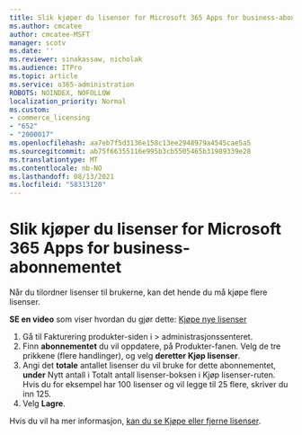 ```yaml
---
title: Slik kjøper du lisenser for Microsoft 365 Apps for business-abonnementet
ms.author: cmcatee
author: cmcatee-MSFT
manager: scotv
ms.date: ''
ms.reviewer: sinakassaw, nicholak
ms.audience: ITPro
ms.topic: article
ms.service: o365-administration
ROBOTS: NOINDEX, NOFOLLOW
localization_priority: Normal
ms.custom:
- commerce_licensing
- "652"
- "2000017"
ms.openlocfilehash: aa7eb7f5d3136e158c13ee2948979a4545cae5a5
ms.sourcegitcommit: ab75f66355116e995b3cb5505465b31989339e28
ms.translationtype: MT
ms.contentlocale: nb-NO
ms.lasthandoff: 08/13/2021
ms.locfileid: "58313120"
---
```

# <a name="how-to-buy-licenses-for-your-microsoft-365-apps-for-business-subscription"></a>Slik kjøper du lisenser for Microsoft 365 Apps for business-abonnementet

Når du tilordner lisenser til brukerne, kan det hende du må kjøpe flere lisenser.

**SE en video** som viser hvordan du gjør dette: [Kjøpe nye lisenser](https://go.microsoft.com/fwlink/p/?linkid=2154857)
  
1. Gå til Fakturering produkter-siden i   >  [](https://go.microsoft.com/fwlink/p/?linkid=842054) administrasjonssenteret.
2. Finn **abonnementet** du vil oppdatere, på Produkter-fanen. Velg de tre prikkene (flere handlinger), og velg **deretter Kjøp lisenser**.
3. Angi det **totale** antallet lisenser du  vil bruke for dette abonnementet, **under** Nytt antall i Totalt antall lisenser-boksen i Kjøp lisenser-ruten. Hvis du for eksempel har 100 lisenser og vil legge til 25 flere, skriver du inn 125.
4. Velg **Lagre**.

Hvis du vil ha mer informasjon, [kan du se Kjøpe eller fjerne lisenser](https://docs.microsoft.com/microsoft-365/commerce/licenses/buy-licenses).